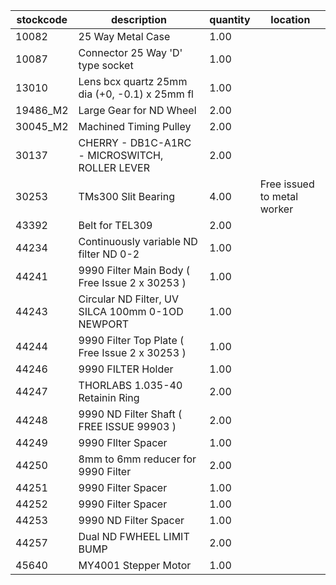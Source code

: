 |stockcode|description|quantity|location|
|---------|-----------|--------|--------|
|10082|25 Way Metal Case|1.00||
|10087|Connector 25 Way 'D' type socket|1.00||
|13010|Lens bcx quartz 25mm dia (+0, -0.1) x 25mm fl|1.00||
|19486_M2|Large Gear for ND Wheel|2.00||
|30045_M2|Machined Timing Pulley|2.00||
|30137|CHERRY - DB1C-A1RC - MICROSWITCH, ROLLER LEVER|2.00||
|30253|TMs300 Slit Bearing|4.00|Free issued to metal worker|
|43392|Belt for TEL309|2.00||
|44234|Continuously variable ND filter ND 0-2|1.00||
|44241|9990 Filter Main Body  ( Free Issue 2 x 30253 )|1.00||
|44243|Circular  ND Filter, UV SILCA 100mm 0-1OD NEWPORT|1.00||
|44244|9990 Filter Top Plate ( Free Issue 2 x 30253 )|1.00||
|44246|9990 FILTER Holder|1.00||
|44247|THORLABS 1.035-40 Retainin Ring|2.00||
|44248|9990 ND Filter Shaft ( FREE ISSUE 99903 )|2.00||
|44249|9990 FIlter Spacer|1.00||
|44250|8mm to 6mm reducer for 9990 Filter|2.00||
|44251|9990 Filter Spacer|1.00||
|44252|9990 Filter Spacer|1.00||
|44253|9990 ND Filter Spacer|1.00||
|44257|Dual ND  FWHEEL LIMIT BUMP|2.00||
|45640|MY4001 Stepper Motor|1.00||
